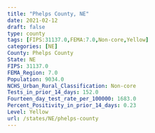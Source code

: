 ```yaml
---
title: "Phelps County, NE"
date: 2021-02-12
draft: false
type: county
tags: [FIPS:31137.0,FEMA:7.0,Non-core,Yellow]
categories: [NE]
County: Phelps County
State: NE
FIPS: 31137.0
FEMA_Region: 7.0
Population: 9034.0
NCHS_Urban_Rural_Classification: Non-core
Tests_in_prior_14_days: 152.0
Fourteen_day_test_rate_per_100000: 1683.0
Percent_Positivity_in_prior_14_days: 0.23
Level: Yellow
url: /states/NE/phelps-county
---
```




